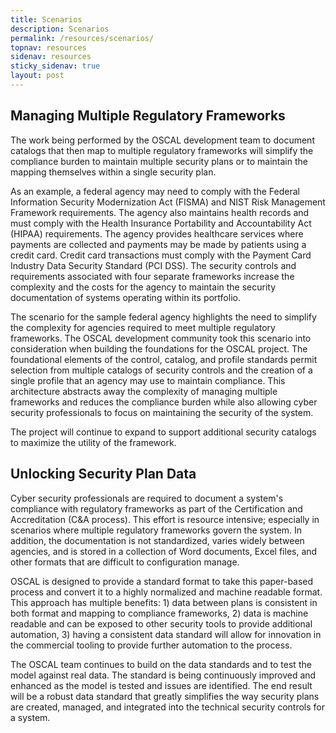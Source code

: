 ```yaml
---
title: Scenarios
description: Scenarios
permalink: /resources/scenarios/
topnav: resources
sidenav: resources
sticky_sidenav: true
layout: post
---
```


## Managing Multiple Regulatory Frameworks

The work being performed by the OSCAL development team to document catalogs that then map to multiple regulatory frameworks will simplify the compliance burden to maintain multiple security plans or to maintain the mapping themselves within a single security plan. 

As an example, a federal agency may need to comply with the Federal Information Security Modernization Act (FISMA) and NIST Risk Management Framework requirements. The agency also maintains health records and must comply with the Health Insurance Portability and Accountability Act (HIPAA) requirements. The agency provides healthcare services where payments are collected and payments may be made by patients using a credit card. Credit card transactions must comply with the Payment Card Industry Data Security Standard (PCI DSS). The security controls and requirements associated with four separate frameworks increase the complexity and the costs for the agency to maintain the security documentation of systems operating within its portfolio.

The scenario for the sample federal agency highlights the need to simplify the complexity for agencies required to meet multiple regulatory frameworks.  The OSCAL development community took this scenario into consideration when building the foundations for the OSCAL project. The foundational elements of the control, catalog, and profile standards permit selection from multiple catalogs of security controls and the creation of a single profile that an agency may use to maintain compliance. This architecture abstracts away the complexity of managing multiple frameworks and reduces the compliance burden while also allowing cyber security professionals to focus on maintaining the security of the system.

The project will continue to expand to support additional security catalogs to maximize the utility of the framework.

## Unlocking Security Plan Data

Cyber security professionals are required to document a system's compliance with regulatory frameworks as part of the Certification and Accreditation (C&A process).  This effort is resource intensive; especially in scenarios where multiple regulatory frameworks govern the system.  In addition, the documentation is not standardized, varies widely between agencies, and is stored in a collection of Word documents, Excel files, and other formats that are difficult to configuration manage.

OSCAL is designed to provide a standard format to take this paper-based process and convert it to a highly normalized and machine readable format.  This approach has multiple benefits: 1) data between plans is consistent in both format and mapping to compliance frameworks, 2) data is machine readable and can be exposed to other security tools to provide additional automation, 3) having a consistent data standard will allow for innovation in the commercial tooling to provide further automation to the process.

The OSCAL team continues to build on the data standards and to test the model against real data.  The standard is being continuously improved and enhanced as the model is tested and issues are identified.  The end result will be a robust data standard that greatly simplifies the way security plans are created, managed, and integrated into the technical security controls for a system.